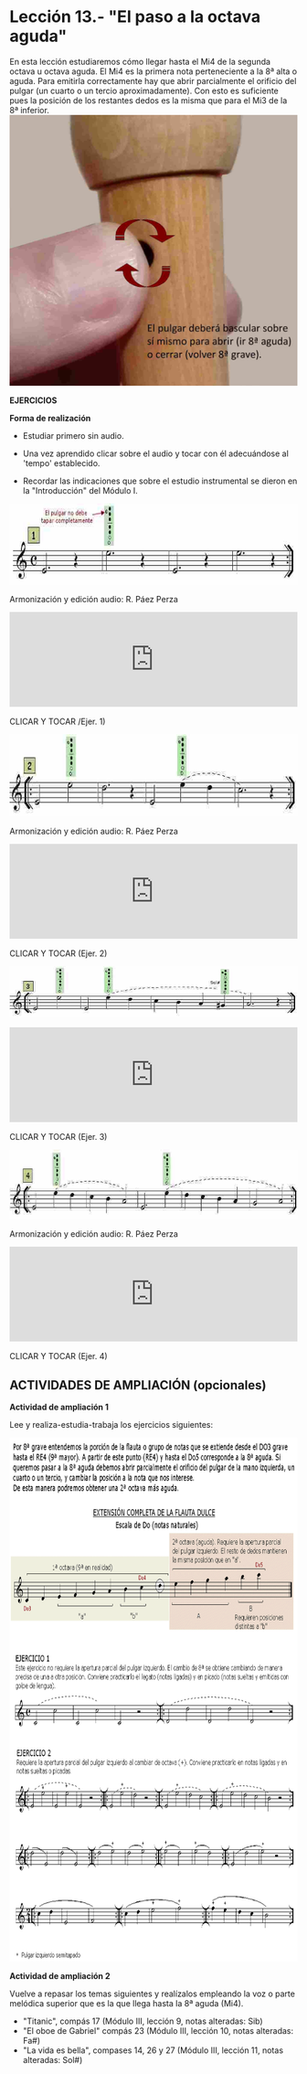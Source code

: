 
# Lección 13.- "El paso a la octava aguda"

En esta lección estudiaremos cómo llegar hasta el Mi4 de la segunda octava u octava aguda. El Mi4 es la primera nota perteneciente a la 8ª alta o aguda. Para emitirla correctamente hay que abrir parcialmente el orificio del pulgar (un cuarto o un tercio aproximadamente). Con esto es suficiente pues la posición de los restantes dedos es la misma que para el Mi3 de la 8ª inferior.
![](/assets/Pulgar_flauta.jpg)

**EJERCICIOS**

**Forma de realización**

- Estudiar primero sin audio.

- Una vez aprendido clicar sobre el audio y tocar con él adecuándose al 'tempo' establecido.

- Recordar las indicaciones que sobre el estudio instrumental se dieron en la "Introducción" del Módulo I.

<img src="img/L13_Paso_8a_1.jpg" height="142" alt="Paso 8ª aguda (1)" title="Paso 8ª aguda (1)" />

Armonización y edición audio: R. Páez Perza

<iframe width="100%" height="166" scrolling="no" frameborder="no" src="https://w.soundcloud.com/player/?url=https%3A//api.soundcloud.com/tracks/344090260&amp;color=%23ff5500&amp;auto_play=false&amp;hide_related=false&amp;show_comments=true&amp;show_user=true&amp;show_reposts=false"></iframe>

CLICAR Y TOCAR /Ejer. 1)

<img src="img/L13_Paso_8a_2.jpg" height="144" alt="Paso 8ª alta (2)" title="Paso 8ª alta (2)" />



Armonización y edición audio: R. Páez Perza

<iframe width="100%" height="166" scrolling="no" frameborder="no" src="https://w.soundcloud.com/player/?url=https%3A//api.soundcloud.com/tracks/344090261&amp;color=%23ff5500&amp;auto_play=false&amp;hide_related=false&amp;show_comments=true&amp;show_user=true&amp;show_reposts=false"></iframe>

CLICAR Y TOCAR (Ejer. 2)

![](img/L13_Paso_8a_3.jpg)

<iframe width="100%" height="166" scrolling="no" frameborder="no" src="https://w.soundcloud.com/player/?url=https%3A//api.soundcloud.com/tracks/344090262&amp;color=%23ff5500&amp;auto_play=false&amp;hide_related=false&amp;show_comments=true&amp;show_user=true&amp;show_reposts=false"></iframe>

CLICAR Y TOCAR (Ejer. 3)

<img src="img/L13_Paso_8a_4.jpg" height="122" alt="Paso 8ª aguda (4)" title="Paso 8ª aguda (4)" />



Armonización y edición audio: R. Páez Perza

<iframe width="100%" height="166" scrolling="no" frameborder="no" src="https://w.soundcloud.com/player/?url=https%3A//api.soundcloud.com/tracks/344090263&amp;color=%23ff5500&amp;auto_play=false&amp;hide_related=false&amp;show_comments=true&amp;show_user=true&amp;show_reposts=false"></iframe>

CLICAR Y TOCAR (Ejer. 4)

## ACTIVIDADES DE AMPLIACIÓN (opcionales)

**Actividad de ampliación 1**

Lee y realiza-estudia-trabaja los ejercicios siguientes:

<img src="img/6.Paso_8a_SIN.gif" height="917" alt="Paso 8ª aguda (ampliación)" title="Paso 8ª aguda (ampliación)" />

**Actividad de ampliación 2**

Vuelve a repasar los temas siguientes y realízalos empleando la voz o parte melódica superior que es la que llega hasta la 8ª aguda (Mi4).

- "Titanic", compás 17 (Módulo III, lección 9, notas alteradas: Sib)
- "El oboe de Gabriel" compás 23 (Módulo III, lección 10, notas alteradas: Fa#)
- "La vida es bella", compases 14, 26 y 27 (Módulo III, lección 11, notas alteradas: Sol#)
